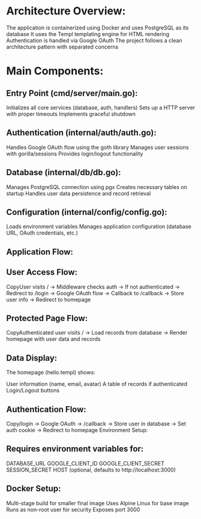 # Architecture Overview:

The application is containerized using Docker and uses PostgreSQL as its database
It uses the Templ templating engine for HTML rendering
Authentication is handled via Google OAuth
The project follows a clean architecture pattern with separated concerns

# Main Components:

## Entry Point (cmd/server/main.go):


Initializes all core services (database, auth, handlers)
Sets up a HTTP server with proper timeouts
Implements graceful shutdown


## Authentication (internal/auth/auth.go):


Handles Google OAuth flow using the goth library
Manages user sessions with gorilla/sessions
Provides login/logout functionality


## Database (internal/db/db.go):


Manages PostgreSQL connection using pgx
Creates necessary tables on startup
Handles user data persistence and record retrieval


## Configuration (internal/config/config.go):


Loads environment variables
Manages application configuration (database URL, OAuth credentials, etc.)

## Application Flow:

## User Access Flow:

CopyUser visits / → Middleware checks auth → 
If not authenticated → Redirect to /login →
Google OAuth flow → Callback to /callback →
Store user info → Redirect to homepage

## Protected Page Flow:

CopyAuthenticated user visits / →
Load records from database →
Render homepage with user data and records

## Data Display:


The homepage (hello.templ) shows:

User information (name, email, avatar)
A table of records if authenticated
Login/Logout buttons




## Authentication Flow:

Copy/login → Google OAuth → /callback →
Store user in database → Set auth cookie →
Redirect to homepage
Environment Setup:

## Requires environment variables for:

DATABASE_URL
GOOGLE_CLIENT_ID
GOOGLE_CLIENT_SECRET
SESSION_SECRET
HOST (optional, defaults to http://localhost:3000)



## Docker Setup:

Multi-stage build for smaller final image
Uses Alpine Linux for base image
Runs as non-root user for security
Exposes port 3000
